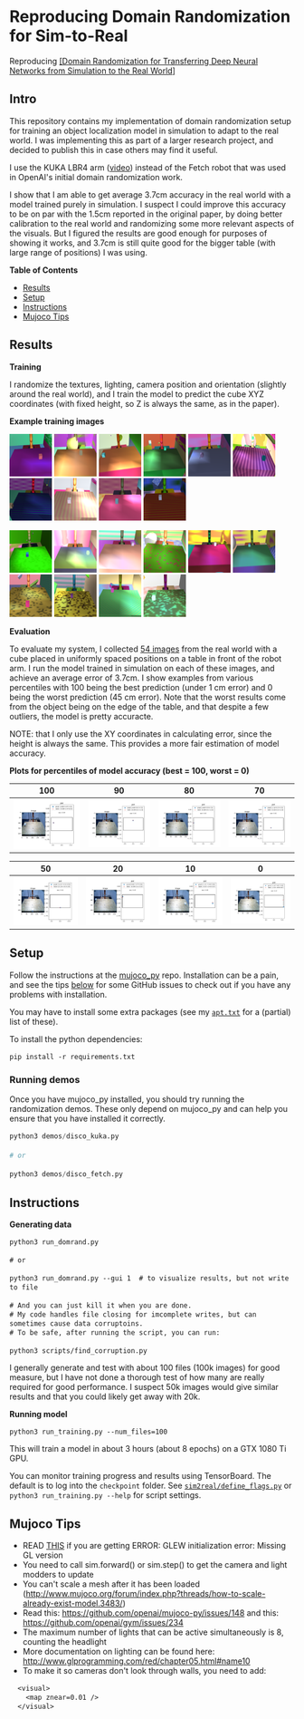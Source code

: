 # Reproducing Domain Randomization for Sim-to-Real
Reproducing [[Domain Randomization for Transferring Deep Neural Networks from Simulation to the Real World]](https://arxiv.org/abs/1703.06907)


## Intro

This repository contains my implementation of domain randomization setup
for training an object localization model in simulation to adapt to the real 
world.  I was implementing this as part of a larger research project, and decided
to publish this in case others may find it useful.

I use the KUKA LBR4 arm ([video](https://youtu.be/wu7q5IZRJTA)) instead of the Fetch 
robot that was used in OpenAI's initial domain randomization work.  

I show that I am able to get average 3.7cm accuracy in the real world
with a model trained purely in simulation.  I suspect I could improve
this accuracy to be on par with the 1.5cm reported in the original paper, 
by doing better calibration to the real world and randomizing some more relevant 
aspects of the visuals.  But I figured the results are good enough for purposes
of showing it works, and 3.7cm is still quite good for the bigger table
(with large range of positions) I was using.


**Table of Contents**
- [Results](#results)
- [Setup](#setup)
- [Instructions](#instructions)
- [Mujoco Tips](#mujoco-tips)



## Results

**Training**

I randomize the textures, lighting, camera position and orientation (slightly around
the real world), and I train the model to predict the cube XYZ coordinates (with
fixed height, so Z is always the same, as in the paper).

**Example training images**

<img src='./assets/example_sim/1.png' width="75"/> <img src='./assets/example_sim/2.png' width="75"/>
<img src='./assets/example_sim/3.png' width="75"/>
<img src='./assets/example_sim/4.png' width="75"/>
<img src='./assets/example_sim/5.png' width="75"/>
<img src='./assets/example_sim/6.png' width="75"/>
<img src='./assets/example_sim/7.png' width="75"/>
<img src='./assets/example_sim/8.png' width="75"/>
<img src='./assets/example_sim/9.png' width="75"/>
<img src='./assets/example_sim/10.png' width="75"/>

<img src='./assets/example_sim/11.png' width="75"/> <img src='./assets/example_sim/12.png' width="75"/>
<img src='./assets/example_sim/13.png' width="75"/>
<img src='./assets/example_sim/14.png' width="75"/>
<img src='./assets/example_sim/15.png' width="75"/>
<img src='./assets/example_sim/16.png' width="75"/>
<img src='./assets/example_sim/17.png' width="75"/>
<img src='./assets/example_sim/18.png' width="75"/>
<img src='./assets/example_sim/19.png' width="75"/>
<img src='./assets/example_sim/20.png' width="75"/>


**Evaluation**

To evaluate my system, I collected [54 images](./data/real) from the real world
with a cube placed in uniformly spaced positions on a table in front of the
robot arm.  I run the model trained in simulation on each of these images, 
and achieve an average error of 3.7cm.  I show examples from various 
percentiles with 100 being the best prediction (under 1 cm error) and 0 
being the worst prediction (45 cm error).  Note that the worst results come from 
the object being on the edge of the table, and that despite a few outliers, 
the model is pretty accuracte.  

NOTE: that I only use the XY coordinates in calculating error, since the height
is always the same. This provides a more fair estimation of model accuracy.


**Plots for percentiles of model accuracy (best = 100, worst = 0)**

100 |  90 |  80  | 70
:------:|:---------:|:----------:|:----:|
![](/assets/percentiles/100.png)  |  ![](/assets/percentiles/90.png) | ![](/assets/percentiles/80.png) | ![](/assets/percentiles/70.png)

50 |  20 |  10  | 0
:------:|:---------:|:----------:|:----:|
![](/assets/percentiles/50.png)  |  ![](/assets/percentiles/20.png) | ![](/assets/percentiles/10.png) | ![](/assets/percentiles/0.png)



## Setup

Follow the instructions at the [mujoco\_py](https://github.com/openai/mujoco-py)
repo.  Installation can be a pain, and see the tips [below](#mujoco) for some GitHub
issues to check out if you have any problems with installation.

You may have to install some extra packages (see my [`apt.txt`](./apt.txt) for 
a (partial) list of these).  


To install the python dependencies:
```
pip install -r requirements.txt
```

### Running demos

Once you have mujoco\_py installed, you should try running the randomization demos.
These only depend on mujoco\_py and can help you ensure that you have installed
it correctly.

```python
python3 demos/disco_kuka.py

# or

python3 demos/disco_fetch.py
```



## Instructions

**Generating data**
```
python3 run_domrand.py

# or

python3 run_domrand.py --gui 1  # to visualize results, but not write to file

# And you can just kill it when you are done. 
# My code handles file closing for imcomplete writes, but can sometimes cause data corruptoins. 
# To be safe, after running the script, you can run:

python3 scripts/find_corruption.py
```
I generally generate and test with about 100 files (100k images) for good 
measure, but I have not done a thorough test of how many are really required
for good performance.  I suspect 50k images would give similar results and that
you could likely get away with 20k.


**Running model**

```
python3 run_training.py --num_files=100
```

This will train a model in about 3 hours (about 8 epochs) on a GTX 1080 Ti GPU.

You can monitor training progress and results using TensorBoard. The default
is to log into the `checkpoint` folder.  See [`sim2real/define_flags.py`](./sim2real/define_flags.py) or
`python3 run_training.py --help` for script settings.


<a name="mujoco"></a>

## Mujoco Tips
- READ [THIS](https://github.com/openai/mujoco-py/pull/145#issuecomment-356938564) if you are getting ERROR: GLEW initialization error: Missing GL version
- You need to call sim.forward() or sim.step() to get the camera and light modders to update
- You can't scale a mesh after it has been loaded (http://www.mujoco.org/forum/index.php?threads/how-to-scale-already-exist-model.3483/)
- Read this: https://github.com/openai/mujoco-py/issues/148 and this: https://github.com/openai/gym/issues/234
- The maximum number of lights that can be active simultaneously is 8, counting the headlight
- More documentation on lighting can be found here: http://www.glprogramming.com/red/chapter05.html#name10
- To make it so cameras don't look through walls, you need to add:

```
  <visual>
    <map znear=0.01 /> 
  </visual>
```

